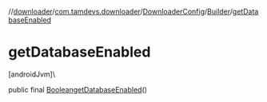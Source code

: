 //[downloader](../../../../index.md)/[com.tamdevs.downloader](../../index.md)/[DownloaderConfig](../index.md)/[Builder](index.md)/[getDatabaseEnabled](get-database-enabled.md)

# getDatabaseEnabled

[androidJvm]\

public final [Boolean](https://developer.android.com/reference/kotlin/java/lang/Boolean.html)[getDatabaseEnabled](get-database-enabled.md)()
